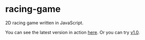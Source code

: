 racing-game
===========

2D racing game written in JavaScript.

You can see the latest version in action <a href="http://urosh.net/race" target="_blank">here</a>.
Or you can try <a href="http://urosh.net/race/v1.0/" target="_blank">v1.0</a>.
